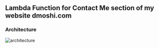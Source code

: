 
## Lambda Function for **Contact Me** section of my website dmoshi.com

### Architecture

![](/src/main/resources/aarchitecture_contactme_transparent.jpg "architecture")

